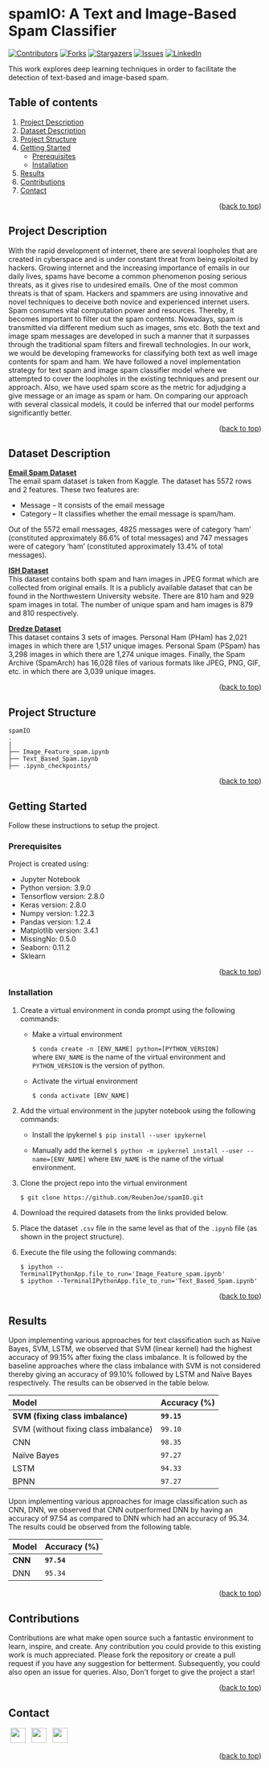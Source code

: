# spamIO: A Text and Image-Based Spam Classifier
<div id="top"></div>

[![Contributors][contributors-shield]][contributors-url]
[![Forks][forks-shield]][forks-url]
[![Stargazers][stars-shield]][stars-url]
[![Issues][issues-shield]][issues-url]
[![LinkedIn][linkedin-shield]][linkedin-url]

This work explores deep learning techniques in order to facilitate the detection of text-based and image-based spam.

## Table of contents
<ol>
  <li>
    <a href="#project-description">Project Description</a>
  </li>

  <li>
    <a href="#dataset-description">Dataset Description</a>
  </li>
  <li>
    <a href="#project-structure">Project Structure</a>
  </li>
  <li>
    <a href="#getting-started">Getting Started</a>
    <ul>
      <li><a href="#prerequisites">Prerequisites</a></li>
      <li><a href="#installation">Installation</a></li>
    </ul>
  </li>
  <li>
    <a href="#results">Results</a>
  </li>
   <li>
    <a href="#contributions">Contributions</a>
  </li>
   <li>
    <a href="#contact">Contact</a>
  </li>
</ol>
<p align="right">(<a href="#top">back to top</a>)</p>

## Project Description
With the rapid development of internet, there are several loopholes that are created in cyberspace and is under constant threat from being exploited by hackers. Growing internet and the increasing importance of emails in our daily lives, spams have become a common phenomenon posing serious threats, as it gives rise to undesired emails. One of the most common threats is that of spam. Hackers and spammers are using innovative and novel techniques to deceive both novice and experienced internet users. Spam consumes vital computation power and resources. Thereby, it becomes important to filter out the spam contents. Nowadays, spam is transmitted via different medium such as images, sms etc. Both the text and image spam messages are developed in such a manner that it surpasses through the traditional spam filters and firewall technologies. In our work, we would be developing frameworks for classifying both text as well image contents for spam and ham. We have followed a novel implementation strategy for text spam and image spam classifier model where we attempted to cover the loopholes in the existing techniques and present our approach. Also, we have used spam score as the metric for adjudging a give message or an image as spam or ham. On comparing our approach with several classical models, it could be inferred that our model performs significantly better.
<p align="right">(<a href="#top">back to top</a>)</p>

## Dataset Description
<b>[Email Spam Dataset](https://www.kaggle.com/datasets/nitishabharathi/email-spam-dataset)</b><br/>
The email spam dataset is taken from Kaggle. The dataset has 5572 rows and 2 features.
These two features are:
<ul><li>Message – It consists of the email message</li>
<li>Category – It classifies whether the email message is spam/ham.</li></ul>
<p>Out of the 5572 email messages, 4825 messages were of category ‘ham’ (constituted approximately 86.6% of total messages) and 747 messages were of category ‘ham’ (constituted approximately 13.4% of total messages).

<b>[ISH Dataset](https://users.cs.northwestern.edu/~yga751/ML/ISH.htm#dataset)</b><br/>
This dataset contains both spam and ham images in JPEG format which are collected from original emails. It is a publicly available dataset that can be found in the Northwestern University website. There are 810 ham and 929 spam images in total. The number of unique spam and ham images is 879 and 810 respectively.

<b>[Dredze Dataset](https://www.cs.jhu.edu/~mdredze/datasets/image_spam/)</b><br/>
This dataset contains 3 sets of images. Personal Ham (PHam) has 2,021 images in which there are 1,517 unique images. Personal Spam (PSpam) has 3,298 images in which there are 1,274 unique images. Finally, the Spam Archive (SpamArch) has 16,028 files of various formats like JPEG, PNG, GIF, etc. in which there are 3,039 unique images.


<p align="right">(<a href="#top">back to top</a>)</p>

## Project Structure
    spamIO
    .
    │
    ├── Image_Feature_spam.ipynb
    ├── Text_Based_Spam.ipynb
    ├── .ipynb_checkpoints/
<p align="right">(<a href="#top">back to top</a>)</p>

## Getting Started
Follow these instructions to setup the project.

### Prerequisites
Project is created using:
* Jupyter Notebook
* Python version: 3.9.0
* Tensorflow version: 2.8.0
* Keras version: 2.8.0
* Numpy version: 1.22.3
* Pandas version: 1.2.4
* Matplotlib version: 3.4.1
* MissingNo: 0.5.0
* Seaborn: 0.11.2
* Sklearn
<p align="right">(<a href="#top">back to top</a>)</p>

### Installation
1. Create a virtual environment in conda prompt using the following commands:
    * Make a virtual environment
 
      ```$ conda create -n [ENV_NAME] python=[PYTHON_VERSION]```
      <br>
      where ``ENV_NAME`` is the name of the virtual environment and ``PYTHON_VERSION`` is the version of python.
      
    * Activate the virtual environment
    
      ```$ conda activate [ENV_NAME]```
   
2. Add the virtual environment in the jupyter notebook using the following commands:
    * Install the ipykernel
    ```$ pip install --user ipykernel```

    * Manually add the kernel
    ```$ python -m ipykernel install --user --name=[ENV_NAME]```
    where ``ENV_NAME`` is the name of the virtual environment.
    
3. Clone the project repo into the virtual environment
   
   ```$ git clone https://github.com/ReubenJoe/spamIO.git```
   
4. Download the required datasets from the links provided below.
5. Place the dataset ``.csv`` file in the same level as that of the  ``.ipynb`` file (as shown in the project structure).
6. Execute the file using the following commands:

    ```$ ipython --TerminalIPythonApp.file_to_run='Image_Feature_spam.ipynb'```<br>
    ```$ ipython --TerminalIPythonApp.file_to_run='Text_Based_Spam.ipynb'```
<p align="right">(<a href="#top">back to top</a>)</p>

## Results
Upon implementing various approaches for text classification such as Naïve Bayes, SVM, LSTM, we observed that SVM (linear kernel) had the highest accuracy of 99.15% after fixing the class imbalance. It is followed by the baseline approaches where the class imbalance with SVM is not considered thereby giving an accuracy of 99.10% followed by LSTM and Naïve Bayes respectively. The results can be observed in the table below.

| Model | Accuracy (%)     |
| :-------- | :------- |
| **SVM (fixing class imbalance)** | **`99.15`** |
| SVM (without fixing class imbalance) | `99.10` |
| CNN | `98.35` |
| Naïve Bayes | `97.27` |
| LSTM | `94.33` |
| BPNN | `97.27` |

Upon implementing various approaches for image classification such as CNN, DNN, we observed that CNN outperformed DNN by having an accuracy of 97.54 as compared to DNN which had an accuracy of 95.34. The results could be observed from the following table.

| Model | Accuracy (%)    |
| :-------- | :------- |
| **CNN** | **`97.54`** |
| DNN | `95.34` |
<p align="right">(<a href="#top">back to top</a>)</p>

## Contributions
Contributions are what make open source such a fantastic environment to learn, inspire, and create. Any contribution you could provide to this existing work is much appreciated.
Please fork the repository or create a pull request if you have any suggestion for betterment. Subsequently, you could also open an issue for queries. Also, Don't forget to give the project a star!
<p align="right">(<a href="#top">back to top</a>)</p>

## Contact
&nbsp;<a href="mailto:reubenvarghesejoseph@gmail.com"><img src="https://cdn-icons-png.flaticon.com/512/5968/5968534.png" width="30px"></a>
&nbsp;&nbsp;<a href="https://github.com/ReubenJoe"><img src="https://cdn-icons-png.flaticon.com/512/733/733553.png" width="30px"></a>
&nbsp;&nbsp;<a href="https://www.linkedin.com/in/reuben-joseph-88981a21a/"><img src="https://cdn-icons.flaticon.com/png/512/3536/premium/3536505.png?token=exp=1655205000~hmac=14d969e01bdd5560e5cbb315a57e2da2" width="30px"></a>
<p align="right">(<a href="#top">back to top</a>)</p>

[contributors-shield]: https://img.shields.io/github/contributors/ReubenJoe/spamIO.svg?style=for-the-badge
[contributors-url]: https://github.com/ReubenJoe/spamIO/graphs/contributors
[forks-shield]: https://img.shields.io/github/forks/ReubenJoe/spamIO.svg?style=for-the-badge
[forks-url]: https://github.com/ReubenJoe/spamIO/network/members
[stars-shield]: https://img.shields.io/github/stars/ReubenJoe/spamIO.svg?style=for-the-badge
[stars-url]: https://github.com/ReubenJoe/spamIO/stargazers
[issues-shield]: https://img.shields.io/github/issues/ReubenJoe/spamIO.svg?style=for-the-badge
[issues-url]: https://github.com/ReubenJoe/spamIO/issues
[linkedin-shield]: https://img.shields.io/badge/-LinkedIn-black.svg?style=for-the-badge&logo=linkedin&colorB=555
[linkedin-url]: https://www.linkedin.com/in/reuben-joseph-88981a21a/
